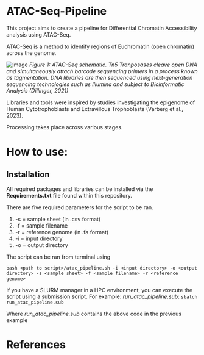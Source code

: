 # ATAC-Seq-Pipeline
This project aims to create a pipeline for Differential Chromatin Accessibility analysis using ATAC-Seq. 

ATAC-Seq is a method to identify regions of Euchromatin (open chromatin) across the genome. 

![image](https://github.com/user-attachments/assets/6b1cd157-c989-42ed-996e-b6d9a320b5a6)
_Figure 1: ATAC-Seq schematic. Tn5 Tranposases cleave open DNA and simultaneously attach barcode sequencing primers in a process known as tagmentation. DNA libraries are then sequenced using next-generation sequencing technologies such as Illumina and subject to Bioinformatic Analysis (Dillinger, 2021)_



Libraries and tools were inspired by studies investigating the epigenome of Human Cytotrophoblasts and Extravillous Trophoblasts (Varberg et al., 2023).

Processing takes place across various stages. 



# How to use: 

## Installation
All required packages and libraries can be installed via the **Requirements.txt** file found within this repository. 



There are five required parameters for the script to be ran. 
1. -s = sample sheet (in .csv format)
2. -f = sample filename
3. -r = reference genome (in .fa format)
4. -i = input directory
5. -o = output directory


The script can be ran from terminal using

``` bash <path to script>/atac_pipeline.sh -i <input directory> -o <output directory> -s <sample sheet> -f <sample filename> -r <reference genome> ``` 

If you have a SLURM manager in a HPC environment, you can execute the script using a submission script. For example: _run_atac_pipeline.sub_:
```sbatch run_atac_pipeline.sub```

Where _run_atac_pipeline.sub_ contains the above code in the previous example
# References


